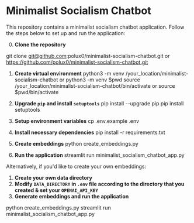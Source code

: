 # Minimalist Socialism Chatbot

This repository contains a minimalist socialism chatbot application. Follow the steps below to set up and run the application:

0. **Clone the repository**

git clone git@github.com:polux0/minimalist-socialism-chatbot.git or https://github.com/polux0/minimalist-socialism-chatbot.git

1. **Create virtual environment**
python3 -m venv /your_location/minimalist-socialism-chatbot or python3 -m venv $pwd
source /your_location/minimalist-socialism-chatbot/bin/activate or source $pwd/bin/activate

2. **Upgrade `pip` and install `setuptools`**
pip install --upgrade pip
pip install setuptools

3. **Setup environment variables**
cp .env.example .env

4. **Install necessary dependencies**
pip install -r requirements.txt

5. **Create embeddings**
python create_embeddings.py

6. **Run the application**
streamlit run minimalist_socialism_chatbot_app.py


Alternatively, if you'd like to create your own embeddings:

1. **Create your own data directory**
2. **Modify `DATA_DIRECTORY` in `.env` file according to the directory that you created & set your `OPENAI_API_KEY`**
3. **Generate embeddings and run the application**

python create_embeddings.py
streamlit run minimalist_socialism_chatbot_app.py